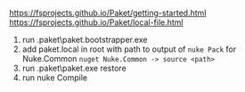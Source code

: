 https://fsprojects.github.io/Paket/getting-started.html
https://fsprojects.github.io/Paket/local-file.html

1) run .paket\paket.bootstrapper.exe
2) add paket.local in root with path to output of `nuke Pack` for Nuke.Common
 `nuget Nuke.Common -> source <path>`
3) run .paket\paket.exe restore
4) run nuke Compile